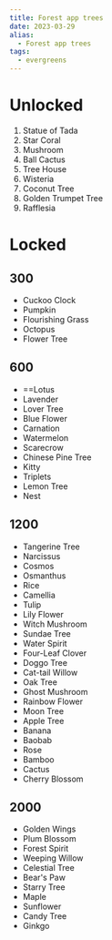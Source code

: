 ```yaml
---
title: Forest app trees
date: 2023-03-29
alias:
  - Forest app trees
tags:
  - evergreens
---
```

# Unlocked

1. Statue of Tada
2. Star Coral
3. Mushroom
4. Ball Cactus
5. Tree House
6. Wisteria
7. Coconut Tree
8. Golden Trumpet Tree
9. Rafflesia

# Locked

## 300

- Cuckoo Clock
- Pumpkin
- Flourishing Grass
- Octopus
- Flower Tree

## 600

- ==Lotus
- Lavender
- Lover Tree
- Blue Flower
- Carnation
- Watermelon
- Scarecrow
- Chinese Pine Tree
- Kitty
- Triplets
- Lemon Tree
- Nest

## 1200

- Tangerine Tree
- Narcissus
- Cosmos
- Osmanthus
- Rice
- Camellia
- Tulip
- Lily Flower
- Witch Mushroom
- Sundae Tree
- Water Spirit
- Four-Leaf Clover
- Doggo Tree
- Cat-tail Willow
- Oak Tree
- Ghost Mushroom
- Rainbow Flower
- Moon Tree
- Apple Tree
- Banana
- Baobab
- Rose
- Bamboo
- Cactus
- Cherry Blossom

## 2000

- Golden Wings
- Plum Blossom
- Forest Spirit
- Weeping Willow
- Celestial Tree
- Bear's Paw
- Starry Tree
- Maple
- Sunflower
- Candy Tree
- Ginkgo